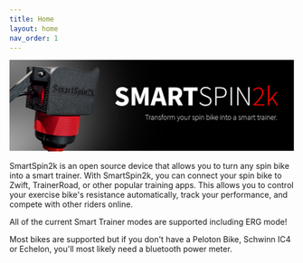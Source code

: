 ```yaml
---
title: Home
layout: home
nav_order: 1
---
```

<img src="/images/ss2k-banner.png" alt="ss2k banner">

SmartSpin2k is an open source device that allows you to turn any spin bike into a smart trainer. With SmartSpin2k, you can connect your spin bike to Zwift, TrainerRoad, or other popular training apps. This allows you to control your exercise bike's resistance automatically, track your performance, and compete with other riders online.

All of the current Smart Trainer modes are supported including ERG mode!

Most bikes are supported but if you don't have a Peloton Bike, Schwinn IC4 or Echelon, you'll most likely need a bluetooth power meter.  